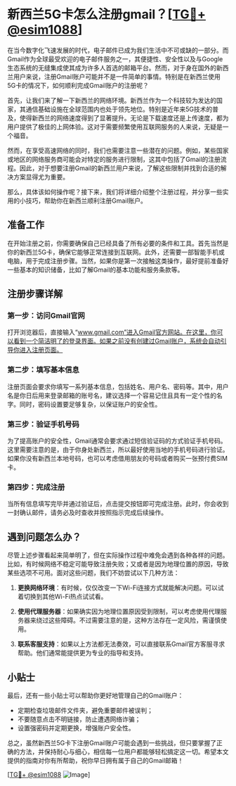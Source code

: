 # 新西兰5G卡怎么注册gmail？[[TG💪+ @esim1088](https://t.me/s/esim1088)]

在当今数字化飞速发展的时代，电子邮件已成为我们生活中不可或缺的一部分。而Gmail作为全球最受欢迎的电子邮件服务之一，其便捷性、安全性以及与Google生态系统的无缝集成使其成为许多人首选的邮箱平台。然而，对于身在国外的新西兰用户来说，注册Gmail账户可能并不是一件简单的事情。特别是在新西兰使用5G卡的情况下，如何顺利完成Gmail账户的注册呢？

首先，让我们来了解一下新西兰的网络环境。新西兰作为一个科技较为发达的国家，其通信基础设施在全球范围内也处于领先地位。特别是近年来5G技术的普及，使得新西兰的网络速度得到了显著提升。无论是下载速度还是上传速度，都为用户提供了极佳的上网体验。这对于需要频繁使用互联网服务的人来说，无疑是一个福音。

然而，在享受高速网络的同时，我们也需要注意一些潜在的问题。例如，某些国家或地区的网络服务商可能会对特定的服务进行限制，这其中包括了Gmail的注册流程。因此，对于想要注册Gmail的新西兰用户来说，了解这些限制并找到合适的解决方案显得尤为重要。

那么，具体该如何操作呢？接下来，我们将详细介绍整个注册过程，并分享一些实用的小技巧，帮助你在新西兰顺利注册Gmail账户。

## 准备工作

在开始注册之前，你需要确保自己已经具备了所有必要的条件和工具。首先当然是你的新西兰5G卡，确保它能够正常连接到互联网。此外，还需要一部智能手机或电脑，用于完成注册步骤。当然，如果你是第一次接触这类操作，最好提前准备好一些基本的知识储备，比如了解Gmail的基本功能和服务条款等。

## 注册步骤详解

### 第一步：访问Gmail官网

打开浏览器后，直接输入“www.gmail.com”进入Gmail官方网站。在这里，你可以看到一个简洁明了的登录界面。如果之前没有创建过Gmail账户，系统会自动引导你进入注册页面。

### 第二步：填写基本信息

注册页面会要求你填写一系列基本信息，包括姓名、用户名、密码等。其中，用户名是你日后用来登录邮箱的账号名，建议选择一个容易记住且具有一定个性的名字。同时，密码设置要足够复杂，以保证账户的安全性。

### 第三步：验证手机号码

为了提高账户的安全性，Gmail通常会要求通过短信验证码的方式验证手机号码。这里需要注意的是，由于你身处新西兰，所以最好使用当地的手机号码进行验证。如果你没有新西兰本地号码，也可以考虑借用朋友的号码或者购买一张预付费SIM卡。

### 第四步：完成注册

当所有信息填写完毕并通过验证后，点击提交按钮即可完成注册。此时，你会收到一封确认邮件，请务必及时查收并按照指示完成后续操作。

## 遇到问题怎么办？

尽管上述步骤看起来简单明了，但在实际操作过程中难免会遇到各种各样的问题。比如，有时候网络不稳定可能导致注册失败；又或者是因为地理位置的原因，导致某些选项不可用。面对这些问题，我们不妨尝试以下几种方法：

1. **更换网络环境**：有时候，仅仅改变一下Wi-Fi连接方式就能解决问题。可以试着切换到其他Wi-Fi热点试试看。
   
2. **使用代理服务器**：如果确实因为地理位置原因受到限制，可以考虑使用代理服务器来绕过这些障碍。不过需要注意的是，这种方法存在一定风险，需谨慎使用。

3. **联系客服支持**：如果以上方法都无法奏效，可以直接联系Gmail官方客服寻求帮助。他们通常能提供更为专业的指导和支持。

## 小贴士

最后，还有一些小贴士可以帮助你更好地管理自己的Gmail账户：

- 定期检查垃圾邮件文件夹，避免重要邮件被误判；
- 不要随意点击不明链接，防止遭遇网络诈骗；
- 设置强密码并定期更换，增强账户安全性。

总之，虽然新西兰5G卡下注册Gmail账户可能会遇到一些挑战，但只要掌握了正确的方法，并保持耐心与细心，相信每一位用户都能够轻松搞定这一切。希望本文提供的指南对你有所帮助，祝你早日拥有属于自己的Gmail邮箱！

[[TG💪+ @esim1088](https://t.me/s/esim1088) ![Image](https://i.postimg.cc/4NQfJmqS/Snipaste-2025-05-13-00-14-12.png)]